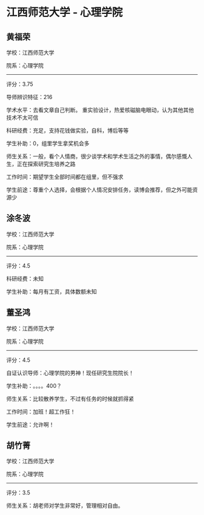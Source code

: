 # 江西师范大学 - 心理学院

## 黄福荣

学校：江西师范大学

院系：心理学院

* * *

评分：3.75

导师辨识特征：216

学术水平：去看文章自己判断。
重实验设计，热爱核磁脑电眼动，认为其他其他技术不太可信

科研经费：充足，支持花钱做实验，自科，博后等等

学生补助：0，组里学生拿奖机会多

师生关系：一般，看个人情商，很少谈学术和学术生活之外的事情，偶尔感慨人生，正在探索研究生培养之路

工作时间：期望学生全部时间都在组里，但不强求

学生前途：尊重个人选择，会根据个人情况安排任务，读博会推荐，但之外可能资源少

## 涂冬波

学校：江西师范大学

院系：心理学院

* * *

评分：4.5

科研经费：未知

学生补助：每月有工资，具体数额未知

## 董圣鸿

学校：江西师范大学

院系：心理学院

* * *

评分：4.5

自证认识导师：心理学院的男神！现任研究生院院长！

学生补助：。。。。400？

师生关系：比较散养学生，不过有任务的时候就抓得紧

工作时间：加班！超工作狂！

学生前途：允许啊！

## 胡竹菁

学校：江西师范大学

院系：心理学院

* * *

评分：3.5

师生关系：胡老师对学生非常好，管理相对自由。